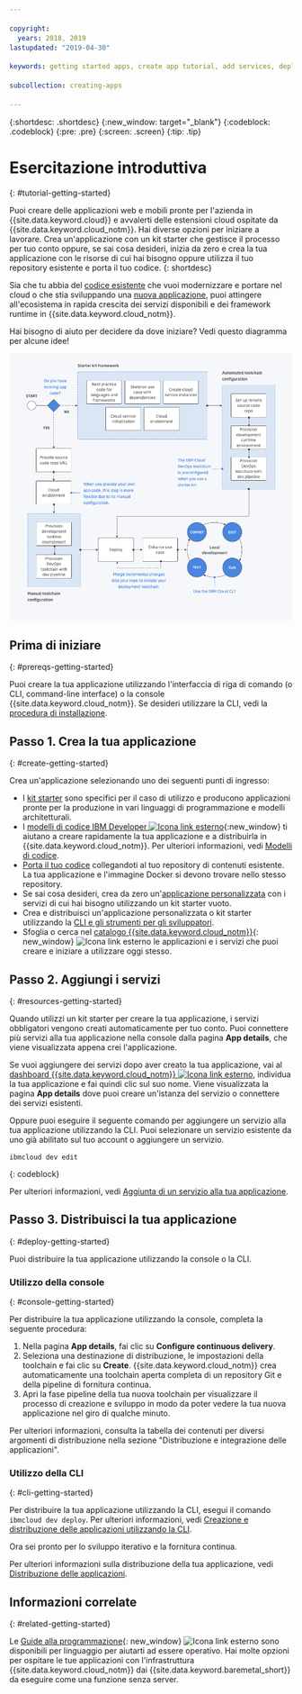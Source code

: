 ```yaml
---

copyright:
  years: 2018, 2019
lastupdated: "2019-04-30"

keywords: getting started apps, create app tutorial, add services, deploy apps, create app, app tutorial

subcollection: creating-apps

---
```


{:shortdesc: .shortdesc}
{:new_window: target="_blank"}
{:codeblock: .codeblock}
{:pre: .pre}
{:screen: .screen}
{:tip: .tip}

# Esercitazione introduttiva
{: #tutorial-getting-started}

Puoi creare delle applicazioni web e mobili pronte per l'azienda in {{site.data.keyword.cloud}} e avvalerti delle estensioni cloud ospitate da {{site.data.keyword.cloud_notm}}. Hai diverse opzioni per iniziare a lavorare. Crea un'applicazione con un kit starter che gestisce il processo per tuo conto oppure, se sai cosa desideri, inizia da zero e crea la tua applicazione con le risorse di cui hai bisogno oppure utilizza il tuo repository esistente e porta il tuo codice.
{: shortdesc}

Sia che tu abbia del [codice esistente](/docs/apps/tutorials?topic=creating-apps-tutorial-byoc) che vuoi modernizzare e portare nel cloud o che stia sviluppando una [nuova applicazione](/docs/apps/tutorials?topic=creating-apps-tutorial-starterkit), puoi attingere all'ecosistema in rapida crescita dei servizi disponibili e dei framework runtime in {{site.data.keyword.cloud_notm}}.

Hai bisogno di aiuto per decidere da dove iniziare? Vedi questo diagramma per alcune idee!

![Panoramica sull'esperienza degli sviluppatori](images/dev-journey.png "Panoramica sull'esperienza degli sviluppatori")

## Prima di iniziare
{: #prereqs-getting-started}

Puoi creare la tua applicazione utilizzando l'interfaccia di riga di comando (o CLI, command-line interface) o la console {{site.data.keyword.cloud_notm}}. Se desideri utilizzare la CLI, vedi la [procedura di installazione](/docs/cli?topic=cloud-cli-ibmcloud-cli).

## Passo 1. Crea la tua applicazione
{: #create-getting-started}

Crea un'applicazione selezionando uno dei seguenti punti di ingresso:

* I [kit starter](/docs/apps/tutorials?topic=creating-apps-tutorial-starterkit) sono specifici per il caso di utilizzo e producono applicazioni pronte per la produzione in vari linguaggi di programmazione e modelli architetturali.
* I [modelli di codice IBM Developer ![Icona link esterno](../icons/launch-glyph.svg "Icona link esterno")](https://developer.ibm.com/patterns/){:new_window} ti aiutano a creare rapidamente la tua applicazione e a distribuirla in {{site.data.keyword.cloud_notm}}. Per ulteriori informazioni, vedi [Modelli di codice](/docs/apps/tutorials?topic=creating-apps-tutorial-codepattern).
* [Porta il tuo codice](/docs/apps/tutorials?topic=creating-apps-tutorial-byoc) collegandoti al tuo repository di contenuti esistente. La tua applicazione e l'immagine Docker si devono trovare nello stesso repository.
* Se sai cosa desideri, crea da zero un'[applicazione personalizzata](/docs/apps/tutorials?topic=creating-apps-tutorial-scratch) con i servizi di cui hai bisogno utilizzando un kit starter vuoto.
* Crea e distribuisci un'applicazione personalizzata o kit starter utilizzando la [CLI e gli strumenti per gli sviluppatori](/docs/apps?topic=creating-apps-create-deploy-app-cli).
* Sfoglia o cerca nel [catalogo {{site.data.keyword.cloud_notm}}](https://{DomainName}/catalog){: new_window} ![Icona link esterno](../icons/launch-glyph.svg "Icona link esterno") le applicazioni e i servizi che puoi creare e iniziare a utilizzare oggi stesso.

## Passo 2. Aggiungi i servizi
{: #resources-getting-started}

Quando utilizzi un kit starter per creare la tua applicazione, i servizi obbligatori vengono creati automaticamente per tuo conto. Puoi connettere più servizi alla tua applicazione nella console dalla pagina **App details**, che viene visualizzata appena crei l'applicazione.

Se vuoi aggiungere dei servizi dopo aver creato la tua applicazione, vai al [dashboard {{site.data.keyword.cloud_notm}} ![Icona link esterno](../../icons/launch-glyph.svg "Icona link esterno")](https://{DomainName}), individua la tua applicazione e fai quindi clic sul suo nome. Viene visualizzata la pagina **App details** dove puoi creare un'istanza del servizio o connettere dei servizi esistenti.

Oppure puoi eseguire il seguente comando per aggiungere un servizio alla tua applicazione utilizzando la CLI. Puoi selezionare un servizio esistente da uno già abilitato sul tuo account o aggiungere un servizio.
```
ibmcloud dev edit
```
{: codeblock}

Per ulteriori informazioni, vedi [Aggiunta di un servizio alla tua applicazione](/docs/apps?topic=creating-apps-add-resource).

## Passo 3. Distribuisci la tua applicazione
{: #deploy-getting-started}

Puoi distribuire la tua applicazione utilizzando la console o la CLI.

### Utilizzo della console
{: #console-getting-started}

Per distribuire la tua applicazione utilizzando la console, completa la seguente procedura:

1. Nella pagina **App details**, fai clic su **Configure continuous delivery**.
2. Seleziona una destinazione di distribuzione, le impostazioni della toolchain e fai clic su **Create**. {{site.data.keyword.cloud_notm}} crea automaticamente una toolchain aperta completa di un repository Git e della pipeline di fornitura continua.
3. Apri la fase pipeline della tua nuova toolchain per visualizzare il processo di creazione e sviluppo in modo da poter vedere la tua nuova applicazione nel giro di qualche minuto.

Per ulteriori informazioni, consulta la tabella dei contenuti per diversi argomenti di distribuzione nella sezione "Distribuzione e integrazione delle applicazioni".

### Utilizzo della CLI
{: #cli-getting-started}

Per distribuire la tua applicazione utilizzando la CLI, esegui il comando `ibmcloud dev deploy`. Per ulteriori informazioni, vedi [Creazione e distribuzione delle applicazioni utilizzando la CLI](/docs/apps?topic=creating-apps-create-deploy-app-cli).

Ora sei pronto per lo sviluppo iterativo e la fornitura continua.

Per ulteriori informazioni sulla distribuzione della tua applicazione, vedi [Distribuzione delle applicazioni](/docs/apps?topic=creating-apps-deploying-apps).

## Informazioni correlate
{: #related-getting-started}

Le [Guide alla programmazione](https://{DomainName}/docs/home/build){: new_window} ![Icona link esterno](../icons/launch-glyph.svg "Icona link esterno") sono disponibili per linguaggio per aiutarti ad essere operativo. Hai molte opzioni per ospitare le tue applicazioni con l'infrastruttura {{site.data.keyword.cloud_notm}} dai {{site.data.keyword.baremetal_short}} da eseguire come una funzione senza server.
